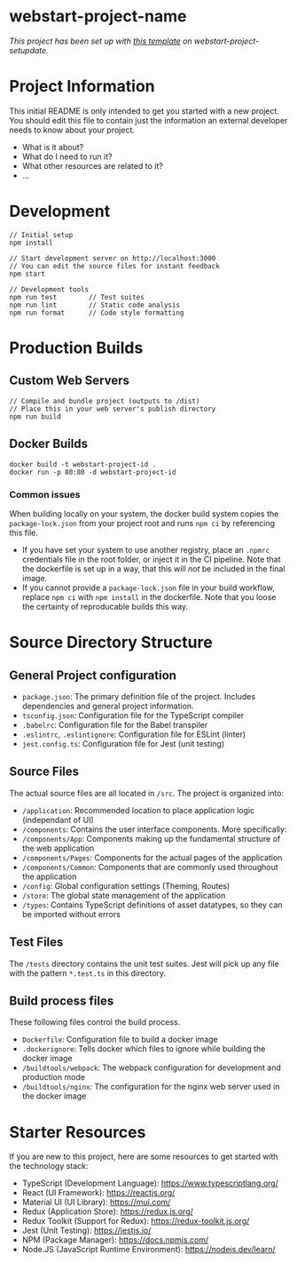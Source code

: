 # webstart-project-name
*This project has been set up with [this template](webstart-template-url) on webstart-project-setupdate.*

# Project Information
This initial README is only intended to get you started with a new project. 
You should edit this file to contain just the information an external developer needs to know about your project.
- What is it about?
- What do I need to run it?
- What other resources are related to it?
- ...

# Development
```
// Initial setup
npm install

// Start development server on http://localhost:3000
// You can edit the source files for instant feedback
npm start

// Development tools
npm run test        // Test suites
npm run lint        // Static code analysis
npm run format      // Code style formatting
```

# Production Builds
## Custom Web Servers
```
// Compile and bundle project (outputs to /dist)
// Place this in your web server's publish directory
npm run build
```

## Docker Builds
```
docker build -t webstart-project-id .
docker run -p 80:80 -d webstart-project-id
```

### Common issues
When building locally on your system, the docker build system copies the `package-lock.json` from your project root and runs `npm ci` by referencing this file. 
- If you have set your system to use another registry, place an `.npmrc` credentials file in the root folder, or inject it in the CI pipeline. Note that the dockerfile is set up in a way, that this will *not* be included in the final image.
- If you cannot provide a `package-lock.json` file in your build workflow, replace `npm ci` with `npm install` in the dockerfile. Note that you loose the certainty of reproducable builds this way.

# Source Directory Structure
## General Project configuration
- `package.json`: The primary definition file of the project. Includes dependencies and general project information.
- `tsconfig.json`: Configuration file for the TypeScript compiler
- `.babelrc`: Configuration file for the Babel transpiler
- `.eslintrc`, `.eslintignore`: Configuration file for ESLint (linter)
- `jest.config.ts`: Configuration file for Jest (unit testing)

## Source Files
The actual source files are all located in `/src`. The project is organized into:
- `/application`: Recommended location to place application logic (independant of UI)
- `/components`: Contains the user interface components. More specifically:
- `/components/App`: Components making up the fundamental structure of the web application 
- `/components/Pages`: Components for the actual pages of the application
- `/components/Common`: Components that are commonly used throughout the application
- `/config`: Global configuration settings (Theming, Routes)
- `/store`: The global state management of the application
- `/types`: Contains TypeScript definitions of asset datatypes, so they can be imported without errors

## Test Files
The `/tests` directory contains the unit test suites. Jest will pick up any file with the pattern `*.test.ts` in this directory.

## Build process files
These following files control the build process.
- `Dockerfile`: Configuration file to build a docker image
- `.dockerignore`: Tells docker which files to ignore while building the docker image
- `/buildtools/webpack`: The webpack configuration for development and production mode
- `/buildtools/nginx`: The configuration for the nginx web server used in the docker image

# Starter Resources
If you are new to this project, here are some resources to get started with the technology stack:
- TypeScript (Development Language): https://www.typescriptlang.org/
- React (UI Framework): https://reactjs.org/
- Material UI (UI Library): https://mui.com/
- Redux (Application Store): https://redux.js.org/
- Redux Toolkit (Support for Redux): https://redux-toolkit.js.org/
- Jest (Unit Testing): https://jestjs.io/
- NPM (Package Manager): https://docs.npmjs.com/
- Node.JS (JavaScript Runtime Environment): https://nodejs.dev/learn/